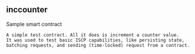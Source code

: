 ## inccounter

Sample smart contract

    A simple test contract. All it does is increment a counter value.
    It was used to test basic ISCP capabilities, like persisting state,
    batching requests, and sending (time-locked) request from a contract.
